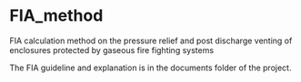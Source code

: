 # FIA_method

FIA calculation method on the pressure relief and post discharge venting of enclosures protected by gaseous fire fighting systems

The FIA guideline and explanation is in the documents folder of the project.
